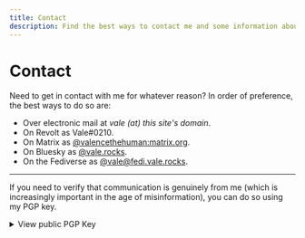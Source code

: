```yaml
---
title: Contact
description: Find the best ways to contact me and some information about where you can find me.
---
```


<h1 id="section" data-pagefind-filter="Content Type:Page">Contact</h1>

<div class="readable-width">
Need to get in contact with me for whatever reason? In order of preference, the best ways to do so are:

- Over electronic mail at _vale (at) this site's domain_.
- On Revolt as Vale#0210.
- On Matrix as [@valencethehuman:matrix.org](https://matrix.to/#/@valencethehuman:matrix.org).
- On Bluesky as [@vale.rocks](https://bsky.app/profile/vale.rocks).
- On the Fediverse as [@vale@fedi.vale.rocks](https://fedi.vale.rocks/vale).

---

If you need to verify that communication is genuinely from me (which is increasingly important in the age of misinformation), you can do so using my PGP key.

<details>
    <summary>View public PGP Key</summary>

```plaintext
-----BEGIN PGP PUBLIC KEY BLOCK-----

xjMEYkrOGRYJKwYBBAHaRw8BAQdA1eQ/ZUfNUkptJe3w0tyW7kXarXNVZXHC
qTmHmFpslEfNM2RlY2xhbi5jaGlkbG93QHByb3Rvbi5tZSA8ZGVjbGFuLmNo
aWRsb3dAcHJvdG9uLm1lPsKPBBAWCgAgBQJiSs4ZBgsJBwgDAgQVCAoCBBYC
AQACGQECGwMCHgEAIQkQs7aHf+j+NUcWIQQ6mb94ujTvknzAW76ztod/6P41
R1frAP9fgRryht+aAP4nAWRWCFHbZu3Sy58WTsOP53CmwKbk5QD/cs2WeMih
rUUbFJoi+HoBaSCYLRqurMlwdnwogSSsMQ3OOARiSs4ZEgorBgEEAZdVAQUB
AQdAEHRLCnSzXVOMjE9SN7G75dzVfph1FZf0vdJLzVJ0GHIDAQgHwngEGBYI
AAkFAmJKzhkCGwwAIQkQs7aHf+j+NUcWIQQ6mb94ujTvknzAW76ztod/6P41
R57UAP9SF1sHPt4f2LIB+B51JVxUJBdvPl7lsWY8cVgsVJA9YQEA5YyhSO+W
e3zepzmyaBeudv+k3OBiSP6s2bSt03CRHQg=
=hxGd

-----END PGP PUBLIC KEY BLOCK-----
```

</details>

</div>
